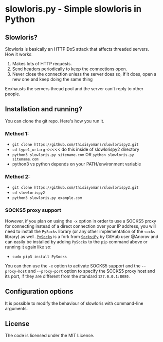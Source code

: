# slowloris.py - Simple slowloris in Python

## Slowloris?
Slowloris is basically an HTTP DoS attack that affects threaded servers. How it works:

1. Makes lots of HTTP requests.
2. Send headers periodically to keep the connections open.
3. Never close the connection unless the server does so, if it does, open a new one and keep doing the same thing

Eexhausts the servers thread pool and the server can't reply to other people.

## Installation and running?

You can clone the git repo. Here's how you run it.

### Method 1:

* `git clone https://github.com/thisisyomans/slowlorispy2.git`
* `cd type1_urlarg` <<<<< do this inside of slowlorispy2 directory
* `python3 slowloris.py sitename.com` OR `python slowloris.py sitename.com`
* python3 vs python depends on your PATH/environment variable

### Method 2:

* `git clone https://github.com/thisisyomans/slowlorispy2.git`
* `cd slowlorispy2`
* `python3 slowloris.py example.com`

### SOCKS5 proxy support

However, if you plan on using the `-x` option in order to use a SOCKS5 proxy for connecting instead of a direct connection over your IP address, you will need to install the `PySocks` library (or any other implementation of the `socks` library) as well. [`PySocks`](https://github.com/Anorov/PySocks) is a fork from [`SocksiPy`](http://socksipy.sourceforge.net/) by GitHub user @Anorov and can easily be installed by adding `PySocks` to the `pip` command above or running it again like so:

* `sudo pip3 install PySocks`

You can then use the `-x` option to activate SOCKS5 support and the `--proxy-host` and `--proxy-port` option to specify the SOCKS5 proxy host and its port, if they are different from the standard `127.0.0.1:8080`.

## Configuration options
It is possible to modify the behaviour of slowloris with command-line arguments.

## License
The code is licensed under the MIT License.
